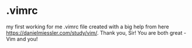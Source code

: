 # .vimrc
my first working for me .vimrc file
created with a big help from here https://danielmiessler.com/study/vim/.
Thank you, Sir! You are both great - Vim and you!
